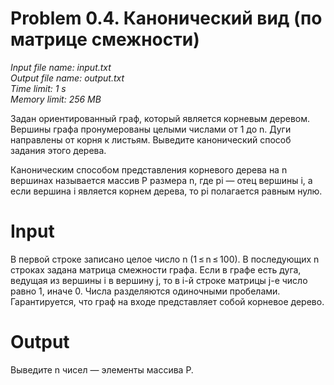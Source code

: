 # Problem 0.4. Канонический вид (по матрице смежности)

*Input file name: input.txt\
Output file name: output.txt\
Time limit: 1 s\
Memory limit: 256 MB*

Задан ориентированный граф, который является корневым деревом. Вершины графа пронумерованы целыми числами от 1 до n. Дуги направлены от корня к листьям. Выведите канонический способ задания этого дерева.

Каноническим способом представления корневого дерева на n вершинах называется массив P размера n, где pi — отец вершины i, а если вершина i является корнем дерева, то pi полагается равным нулю.

# Input

В первой строке записано целое число n (1 ≤ n ≤ 100). В последующих n строках задана матрица смежности графа. Если в графе есть дуга, ведущая из вершины i в вершину j, то в i-й строке матрицы j-е число равно 1, иначе 0. Числа разделяются одиночными пробелами. Гарантируется, что граф на входе представляет собой корневое дерево.

# Output

Выведите n чисел — элементы массива P.